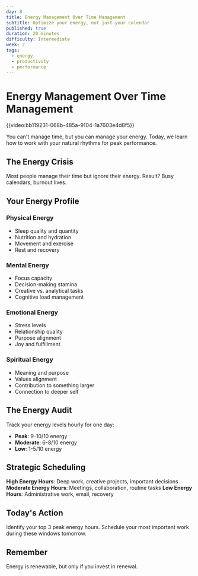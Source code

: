 ```yaml
---
day: 8
title: Energy Management Over Time Management
subtitle: Optimize your energy, not just your calendar
published: true
duration: 20 minutes
difficulty: Intermediate
week: 2
tags:
  - energy
  - productivity
  - performance
---
```


# Energy Management Over Time Management

{{video:bb119231-068b-485a-9104-1a7603e4d8f5}}

You can't manage time, but you can manage your energy. Today, we learn how to work with your natural rhythms for peak performance.

## The Energy Crisis

Most people manage their time but ignore their energy. Result? Busy calendars, burnout lives.

## Your Energy Profile

### Physical Energy
- Sleep quality and quantity
- Nutrition and hydration
- Movement and exercise
- Rest and recovery

### Mental Energy
- Focus capacity
- Decision-making stamina
- Creative vs. analytical tasks
- Cognitive load management

### Emotional Energy
- Stress levels
- Relationship quality
- Purpose alignment
- Joy and fulfillment

### Spiritual Energy
- Meaning and purpose
- Values alignment
- Contribution to something larger
- Connection to deeper self

## The Energy Audit

Track your energy levels hourly for one day:
- **Peak**: 9-10/10 energy
- **Moderate**: 6-8/10 energy
- **Low**: 1-5/10 energy

## Strategic Scheduling

**High Energy Hours**: Deep work, creative projects, important decisions
**Moderate Energy Hours**: Meetings, collaboration, routine tasks
**Low Energy Hours**: Administrative work, email, recovery

## Today's Action

Identify your top 3 peak energy hours. Schedule your most important work during these windows tomorrow.

## Remember

Energy is renewable, but only if you invest in renewal.
